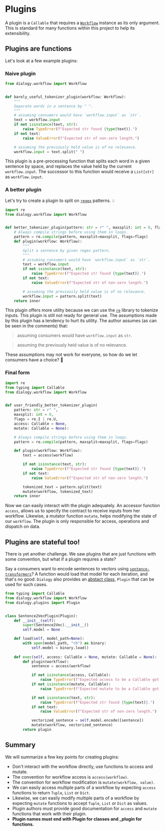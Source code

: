 # Plugins

A plugin is a `Callable` that requires a [`Workflow`](./docs/workflow/README.md) instance as its only argument. 
This is standard for many functions within this project to help its extensibility. 


## Plugins are functions

Let's look at a few example plugins:

### Naive plugin

```python
from dialogy.workflow import Workflow


def barely_useful_tokenizer_plugin(workflow: Workflow):
    """
    Separate words in a sentence by " ".
    """
    # assuming consumers would have `workflow.input` as `str`.
    text = workflow.input
    if not isinstance(text, str):
        raise TypeError(f"Expected str found {type(text)}.")
    if not text:
        raise ValueError(f"Expected str of non-zero length.")

    # assuming the previously held value is of no relevance.
    workflow.input = text.split(" ")
```

This plugin is a pre-processing function that splits each word in a given sentence by space, and replaces the value held by the current `workflow.input`.
The successor to this function would receive a `List[str]` as `workflow.input`.


### A better plugin
Let's try to create a plugin to split on [`regex`](https://docs.python.org/3/library/re.html) patterns. 💡 

```python
import re
from dialogy.workflow import Workflow


def better_tokenizer_plugin(pattern: str = r" ", maxsplit: int = 0, flags = re.I | re.U):
    # Always compile strings before using them in loops.
    pattern = re.compile(pattern, maxsplit=maxsplit, flags=flags)
    def plugin(workflow: Workflow):
        """
        Split a sentence by given regex pattern.
        """
        # assuming consumers would have `workflow.input` as `str`.
        text = workflow.input
        if not isinstance(text, str):
            raise TypeError(f"Expected str found {type(text)}.")
        if not text:
            raise ValueError(f"Expected str of non-zero length.")

        # assuming the previously held value is of no relevance.
        workflow.input = pattern.split(text)
    return inner
```

This plugin offers more utility because we can use the [`re`](https://docs.python.org/3/library/re.html) library to tokenize inputs. This plugin is still not ready for general use. The assumptions made by this plugin has a tendency to hurt its utility. The author assumes (as can be seen in the comments) that:

> assuming consumers would have `workflow.input` as `str`.

> assuming the previously held value is of no relevance.

These assumptions may not work for everyone, so how do we let consumers have a choice? 🤔

### Final form

```python
import re
from typing import Callable
from dialogy.workflow import Workflow


def user_friendly_better_tokenizer_plugin(
    pattern: str = r" ", 
    maxsplit: int = 0, 
    flags = re.I | re.U, 
    access: Callable = None, 
    mutate: Callable = None):

    # Always compile strings before using them in loops.
    pattern = re.compile(pattern, maxsplit=maxsplit, flags=flags)

    def plugin(workflow: Workflow):
        text = access(workflow)

        if not isinstance(text, str):
            raise TypeError(f"Expected str found {type(text)}.")
        if not text:
            raise ValueError(f"Expected str of non-zero length.")

        tokenized_text = pattern.split(text)
        mutate(workflow, tokenized_text)
    return inner
```

Now we can easily interact with the plugin adequately. An accessor function `access`, allows us to specify the contract to 
receive inputs from her workflow. Likewise, a mutator function `mutate`, helps modifying the state of our `workflow`.
The plugin is only responsible for access, operations and dispatch on data.

## Plugins are stateful too!

There is yet another challenge. We saw plugins that are just functions with some convention, but what if a plugin requires a state? 

Say a consumers want to encode sentences to vectors using [`sentence-transformers`](https://www.sbert.net/)? A function would load that model for each iteration, and that's no good. `Dialogy` also provides an [abstact class](https://docs.python.org/3/library/abc.html), `Plugin` that can be used for such cases.

```python
from typing import Callable
from dialogy.workflow import Workflow
from dialogy.plugins import Plugin


class Sentence2VecPlugin(Plugin):
    def __init__(self):
        super(Sentence2Vec).__init__()
        self.model = None

    def load(self, model_path=None):
        with open(model_path, "rb") as binary:
            self.model = binary.load()
        
    def exec(self, access: Callable = None, mutate: Callable = None):
        def plugin(workflow):
            sentence = access(workflow)

            if not isinstance(access, Callable):
                raise TypeError(f"Expected access to be a Callable got {type(access)} instead.")
            if not isinstance(mutate, Callable): 
                raise TypeError(f"Expected mutate to be a Callable got {type(access)} instead.")

            if not isinstance(text, str):
                raise TypeError(f"Expected str found {type(text)}.")
            if not text:
                raise ValueError(f"Expected str of non-zero length.")

            vectorized_sentence = self.model.encode([sentence])
            mutate(workflow, vectorized_sentence)
        return plugin
```

## Summary
We will summarize a few key points for creating plugins:
- Don't interact with the workflow directly, use functions to access and mutate.
- The convention for workflow access is `access(workflow)`.
- The convention for workflow modification is `mutate(workflow, value)`.
- We can easily access multiple parts of a workflow by expecting `access` functions to return `Tuple`, `List` or `Dict`.
- Likewise, we can easily modify multiple parts of a workflow by expecting `mutate` functions to accept `Tuple`, `List` or `Dict` as values.
- Plugin authors must provide good documentation for `access` and `mutate` functions that work with their plugin.
- **Plugin names must end with Plugin for classes and _plugin for functions.**
